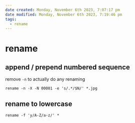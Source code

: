 ```yaml
---
date created: Monday, November 6th 2023, 7:07:17 pm
date modified: Monday, November 6th 2023, 7:19:46 pm
tags:
  - rename
---
```


# rename

## append / prepend numbered sequence

remove `-n` to actually do any renaming

```shell
rename -n -X -N 00001 -e 's/.*/$N/' *.jpg
```

## rename to lowercase

```shell
rename -f 'y/A-Z/a-z/' *
```
